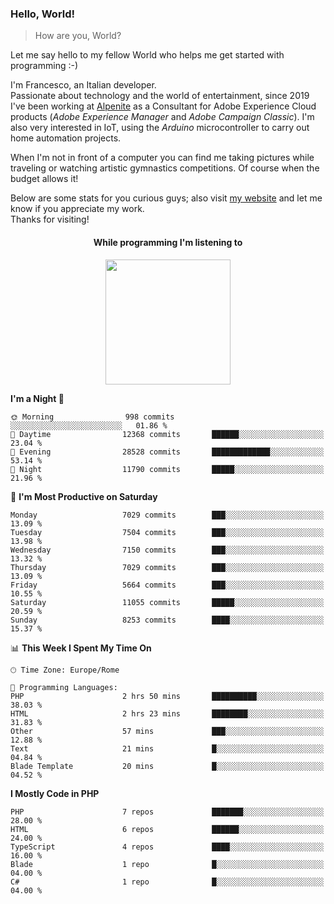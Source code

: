 ### Hello, World!

> How are you, World?

Let me say hello to my fellow World who helps me get started with programming :-)

I'm Francesco, an Italian developer.  
Passionate about technology and the world of entertainment, since 2019 I've been working at [Alpenite](https://www.alpenite.com) as a Consultant for Adobe Experience Cloud products (*Adobe Experience Manager* and *Adobe Campaign Classic*). I'm also very interested in IoT, using the *Arduino* microcontroller to carry out home automation projects.

When I'm not in front of a computer you can find me taking pictures while traveling or watching artistic gymnastics competitions. Of course when the budget allows it!

Below are some stats for you curious guys; also visit [my website](https://www.francescorega.eu) and let me know if you appreciate my work.  
Thanks for visiting!

<div align="center">
  <h4>While programming I'm listening to</h4>
  <a href="https://apps.francescorega.eu/now-playing/11147232609" target="_blank"><img src="https://apps.francescorega.eu/now-playing/11147232609" width="200"></a>
</div>

<!--START_SECTION:waka-->
**I'm a Night 🦉** 

```text
🌞 Morning                998 commits         ░░░░░░░░░░░░░░░░░░░░░░░░░   01.86 % 
🌆 Daytime                12368 commits       ██████░░░░░░░░░░░░░░░░░░░   23.04 % 
🌃 Evening                28528 commits       █████████████░░░░░░░░░░░░   53.14 % 
🌙 Night                  11790 commits       █████░░░░░░░░░░░░░░░░░░░░   21.96 % 
```
📅 **I'm Most Productive on Saturday** 

```text
Monday                   7029 commits        ███░░░░░░░░░░░░░░░░░░░░░░   13.09 % 
Tuesday                  7504 commits        ███░░░░░░░░░░░░░░░░░░░░░░   13.98 % 
Wednesday                7150 commits        ███░░░░░░░░░░░░░░░░░░░░░░   13.32 % 
Thursday                 7029 commits        ███░░░░░░░░░░░░░░░░░░░░░░   13.09 % 
Friday                   5664 commits        ███░░░░░░░░░░░░░░░░░░░░░░   10.55 % 
Saturday                 11055 commits       █████░░░░░░░░░░░░░░░░░░░░   20.59 % 
Sunday                   8253 commits        ████░░░░░░░░░░░░░░░░░░░░░   15.37 % 
```


📊 **This Week I Spent My Time On** 

```text
🕑︎ Time Zone: Europe/Rome

💬 Programming Languages: 
PHP                      2 hrs 50 mins       ██████████░░░░░░░░░░░░░░░   38.03 % 
HTML                     2 hrs 23 mins       ████████░░░░░░░░░░░░░░░░░   31.83 % 
Other                    57 mins             ███░░░░░░░░░░░░░░░░░░░░░░   12.88 % 
Text                     21 mins             █░░░░░░░░░░░░░░░░░░░░░░░░   04.84 % 
Blade Template           20 mins             █░░░░░░░░░░░░░░░░░░░░░░░░   04.52 % 
```

**I Mostly Code in PHP** 

```text
PHP                      7 repos             ███████░░░░░░░░░░░░░░░░░░   28.00 % 
HTML                     6 repos             ██████░░░░░░░░░░░░░░░░░░░   24.00 % 
TypeScript               4 repos             ████░░░░░░░░░░░░░░░░░░░░░   16.00 % 
Blade                    1 repo              █░░░░░░░░░░░░░░░░░░░░░░░░   04.00 % 
C#                       1 repo              █░░░░░░░░░░░░░░░░░░░░░░░░   04.00 % 
```




<!--END_SECTION:waka-->
